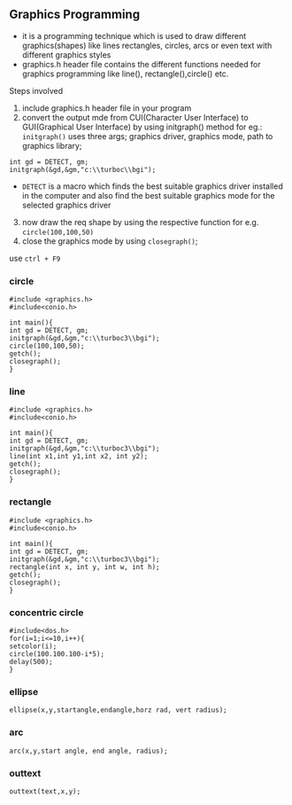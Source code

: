 ## Graphics Programming

- it is a programming technique which is used to draw different graphics(shapes)
like lines rectangles, circles, arcs or even text with different graphics styles
- graphics.h header file contains the different functions needed for graphics programming like line(), rectangle(),circle() etc.

Steps involved
1. include graphics.h header file in your program
2. convert the output mde from CUI(Character User Interface) to GUI(Graphical User Interface) by using initgraph() method
 for eg.:
  ``initgraph()`` uses three args; graphics driver, graphics mode, path to graphics library;
```
int gd = DETECT, gm;
initgraph(&gd,&gm,"c:\\turboc\\bgi");
```
- ``DETECT`` is a macro which finds the best suitable graphics driver installed in the computer and also find the best suitable 
graphics mode for the selected graphics driver
3. now draw the req shape by using the respective function
  for e.g. ``circle(100,100,50)``
4. close the graphics mode by using ``closegraph()``;

use ``ctrl + F9``
### circle

```
#include <graphics.h>
#include<conio.h>

int main(){
int gd = DETECT, gm;
initgraph(&gd,&gm,"c:\\turboc3\\bgi");
circle(100,100,50);
getch();
closegraph();
}
```
### line
```
#include <graphics.h>
#include<conio.h>

int main(){
int gd = DETECT, gm;
initgraph(&gd,&gm,"c:\\turboc3\\bgi");
line(int x1,int y1,int x2, int y2);
getch();
closegraph();
}
```
### rectangle
```
#include <graphics.h>
#include<conio.h>

int main(){
int gd = DETECT, gm;
initgraph(&gd,&gm,"c:\\turboc3\\bgi");
rectangle(int x, int y, int w, int h);
getch();
closegraph();
}
```

### concentric circle
```
#include<dos.h>
for(i=1;i<=10,i++){
setcolor(i);
circle(100.100.100-i*5);
delay(500);
}
```
### ellipse 
```
ellipse(x,y,startangle,endangle,horz rad, vert radius);
```

### arc
```
arc(x,y,start angle, end angle, radius);
```

### outtext
```
outtext(text,x,y);
```

